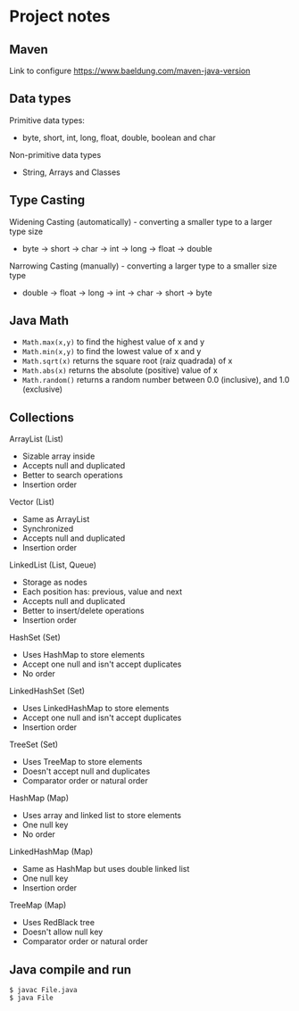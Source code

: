 # Project notes

## Maven

Link to configure https://www.baeldung.com/maven-java-version

## Data types

Primitive data types:
- byte, short, int, long, float, double, boolean and char

Non-primitive data types 
  - String, Arrays and Classes

## Type Casting

Widening Casting (automatically) - converting a smaller type to a larger type size
- byte -> short -> char -> int -> long -> float -> double

Narrowing Casting (manually) - converting a larger type to a smaller size type
- double -> float -> long -> int -> char -> short -> byte

## Java Math

- `Math.max(x,y)` to find the highest value of x and y
- `Math.min(x,y)` to find the lowest value of x and y
- `Math.sqrt(x)` returns the square root (raiz quadrada) of x
- `Math.abs(x)` returns the absolute (positive) value of x
- `Math.random()` returns a random number between 0.0 (inclusive), and 1.0 (exclusive)

## Collections

ArrayList (List)
- Sizable array inside
- Accepts null and duplicated
- Better to search operations
- Insertion order

Vector (List)
- Same as ArrayList
- Synchronized
- Accepts null and duplicated
- Insertion order

LinkedList (List, Queue)
- Storage as nodes
- Each position has: previous, value and next
- Accepts null and duplicated
- Better to insert/delete operations
- Insertion order

HashSet (Set)
- Uses HashMap to store elements
- Accept one null and isn't accept duplicates
- No order

LinkedHashSet (Set)
- Uses LinkedHashMap to store elements
- Accept one null and isn't accept duplicates
- Insertion order

TreeSet (Set)
- Uses TreeMap to store elements
- Doesn't accept null and duplicates
- Comparator order or natural order

HashMap (Map)
- Uses array and linked list to store elements
- One null key
- No order

LinkedHashMap (Map)
- Same as HashMap but uses double linked list
- One null key
- Insertion order

TreeMap (Map)
- Uses RedBlack tree
- Doesn't allow null key
- Comparator order or natural order

## Java compile and run

```
$ javac File.java
$ java File
```
